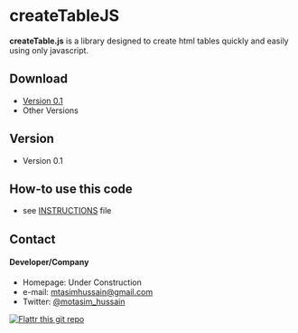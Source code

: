 createTableJS
======
**createTable.js** is a library designed to create html tables quickly and easily using only javascript.


## Download
* [Version 0.1](https://github.com/username/sw-name/archive/master.zip)
* Other Versions

## Version 
* Version 0.1

## How-to use this code
* see [INSTRUCTIONS](https://github.com/motasimhussain/createTableJS/blob/master/INSTRUCTIONS.md) file

## Contact
#### Developer/Company
* Homepage: Under Construction 
* e-mail: mtasimhussain@gmail.com
* Twitter: [@motasim_hussain](https://twitter.com/motasim_hussain "Motasim_hussain on twitter")

[![Flattr this git repo](http://api.flattr.com/button/flattr-badge-large.png)](https://flattr.com/submit/auto?user_id=username&url=https://github.com/username/sw-name&title=sw-name&language=&tags=github&category=software) 
